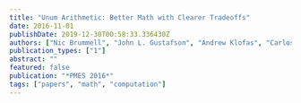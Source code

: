 ```yaml
---
title: "Unum Arithmetic: Better Math with Clearer Tradeoffs"
date: 2016-11-01
publishDate: 2019-12-30T00:58:33.336430Z
authors: ["Nic Brummell", "John L. Gustafson", "Andrew Klofas", "Carlos Maltzahn", "Andrew Shewmaker"]
publication_types: ["1"]
abstract: ""
featured: false
publication: "*PMES 2016*"
tags: ["papers", "math", "computation"]
---
```


